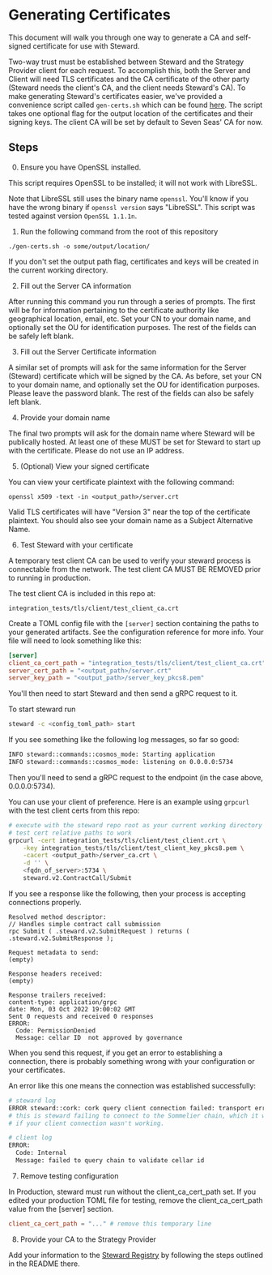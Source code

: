 # Generating Certificates

This document will walk you through one way to generate a CA and self-signed certificate for use with Steward.

Two-way trust must be established between Steward and the Strategy Provider client for each request. To accomplish this, both the Server and Client will need TLS certificates and the CA certificate of the other party (Steward needs the client's CA, and the client needs Steward's CA). To make generating Steward's certificates easier, we've provided a convenience script called `gen-certs.sh` which can be found [here](../gen-certs.sh). The script takes one optional flag for the output location of the certificates and their signing keys. The client CA will be set by default to Seven Seas' CA for now.

## Steps

0. Ensure you have OpenSSL installed.

This script requires OpenSSL to be installed; it will not work with LibreSSL.

Note that LibreSSL still uses the binary name `openssl`. You'll know if you have the wrong binary if `openssl version` says "LibreSSL". This script was tested against version `OpenSSL 1.1.1n`.

1. Run the following command from the root of this repository

```
./gen-certs.sh -o some/output/location/
```

If you don't set the output path flag, certificates and keys will be created in the current working directory.

2. Fill out the Server CA information

After running this command you run through a series of prompts. The first will be for information pertaining to the certificate authority like geographical location, email, etc. Set your CN to your domain name, and optionally set the OU for identification purposes. The rest of the fields can be safely left blank.

3. Fill out the Server Certificate information

A similar set of prompts will ask for the same information for the Server (Steward) certificate which will be signed by the CA. As before, set your CN to your domain name, and optionally set the OU for identification purposes. Please leave the password blank. The rest of the fields can also be safely left blank.

4. Provide your domain name

The final two prompts will ask for the domain name where Steward will be publically hosted. At least one of these MUST be set for Steward to start up with the certificate. Please do not use an IP address.

5. (Optional) View your signed certificate

You can view your certificate plaintext with the following command:

```
openssl x509 -text -in <output_path>/server.crt
```

Valid TLS certificates will have "Version 3" near the top of the certificate plaintext. You should also see your domain name as a Subject Alternative Name.

6. Test Steward with your certificate

A temporary test client CA can be used to verify your steward process is connectable from the network.  The test client CA MUST BE REMOVED prior to running in production.

The test client CA is included in this repo at:
```
integration_tests/tls/client/test_client_ca.crt
```

Create a TOML config file with the `[server]` section containing the paths to your generated artifacts. See the configuration reference for more info. Your file will need to look something like this:

```toml
[server]
client_ca_cert_path = "integration_tests/tls/client/test_client_ca.crt" # this path is relative to the steward repository root
server_cert_path = "<output_path>/server.crt"
server_key_path = "<output_path>/server_key_pkcs8.pem"
```

You'll then need to start Steward and then send a gRPC request to it.

To start steward run

```bash
steward -c <config_toml_path> start
```

If you see something like the following log messages, so far so good:

```bash
INFO steward::commands::cosmos_mode: Starting application
INFO steward::commands::cosmos_mode: listening on 0.0.0.0:5734
```

Then you'll need to send a gRPC request to the endpoint (in the case above, 0.0.0.0:5734).

You can use your client of preference. Here is an example using `grpcurl` with the test client certs from this repo:

```bash
# execute with the steward repo root as your current working directory for the
# test cert relative paths to work
grpcurl -cert integration_tests/tls/client/test_client.crt \
	-key integration_tests/tls/client/test_client_key_pkcs8.pem \
	-cacert <output_path>/server_ca.crt \
	-d '' \
	<fqdn_of_server>:5734 \
	steward.v2.ContractCall/Submit
```

If you see a response like the following, then your process is accepting connections properly.
```
Resolved method descriptor:
// Handles simple contract call submission
rpc Submit ( .steward.v2.SubmitRequest ) returns ( .steward.v2.SubmitResponse );

Request metadata to send:
(empty)

Response headers received:
(empty)

Response trailers received:
content-type: application/grpc
date: Mon, 03 Oct 2022 19:00:02 GMT
Sent 0 requests and received 0 responses
ERROR:
  Code: PermissionDenied
  Message: cellar ID  not approved by governance
```

When you send this request, if you get an error to establishing a connection, there is probably something wrong with your configuration or your certificates. 

An error like this one means the connection was established successfully:

```bash
# steward log
ERROR steward::cork: cork query client connection failed: transport error: error trying to connect: tcp connect error: Connection refused (os error 61)
# this is steward failing to connect to the Sommelier chain, which it would not be attempting
# if your client connection wasn't working.

# client log
ERROR:
  Code: Internal
  Message: failed to query chain to validate cellar id
```

7. Remove testing configuration

In Production, steward must run without the client_ca_cert_path set.  If you edited your production TOML file for testing, remove the client_ca_cert_path value from the [server] section.

```toml
client_ca_cert_path = "..." # remove this temporary line
```

8. Provide your CA to the Strategy Provider

Add your information to the [Steward Registry](https://github.com/peggyjv/steward-registry) by following the steps outlined in the README there.

